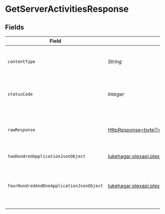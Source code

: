 # GetServerActivitiesResponse


## Fields

| Field                                                                                                                                                         | Type                                                                                                                                                          | Required                                                                                                                                                      | Description                                                                                                                                                   |
| ------------------------------------------------------------------------------------------------------------------------------------------------------------- | ------------------------------------------------------------------------------------------------------------------------------------------------------------- | ------------------------------------------------------------------------------------------------------------------------------------------------------------- | ------------------------------------------------------------------------------------------------------------------------------------------------------------- |
| `contentType`                                                                                                                                                 | *String*                                                                                                                                                      | :heavy_check_mark:                                                                                                                                            | HTTP response content type for this operation                                                                                                                 |
| `statusCode`                                                                                                                                                  | *Integer*                                                                                                                                                     | :heavy_check_mark:                                                                                                                                            | HTTP response status code for this operation                                                                                                                  |
| `rawResponse`                                                                                                                                                 | [HttpResponse<byte[]>](https://docs.oracle.com/en/java/javase/11/docs/api/java.net.http/java/net/http/HttpResponse.html)                                      | :heavy_check_mark:                                                                                                                                            | Raw HTTP response; suitable for custom response parsing                                                                                                       |
| `twoHundredApplicationJsonObject`                                                                                                                             | [lukehagar.plexapi.plexapi.models.operations.GetServerActivitiesResponseBody](../../models/operations/GetServerActivitiesResponseBody.md)                     | :heavy_minus_sign:                                                                                                                                            | The Server Activities                                                                                                                                         |
| `fourHundredAndOneApplicationJsonObject`                                                                                                                      | [lukehagar.plexapi.plexapi.models.operations.GetServerActivitiesActivitiesResponseBody](../../models/operations/GetServerActivitiesActivitiesResponseBody.md) | :heavy_minus_sign:                                                                                                                                            | Unauthorized - Returned if the X-Plex-Token is missing from the header or query.                                                                              |